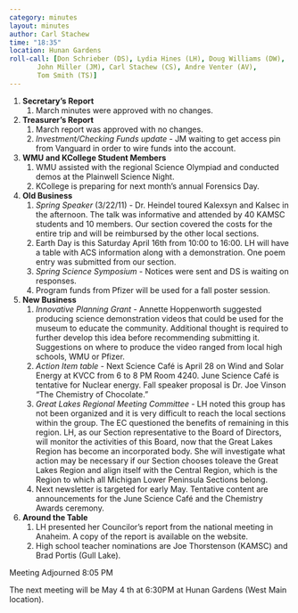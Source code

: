 ```yaml
---
category: minutes
layout: minutes
author: Carl Stachew
time: "18:35"
location: Hunan Gardens
roll-call: [Don Schrieber (DS), Lydia Hines (LH), Doug Williams (DW),
	   John Miller (JM), Carl Stachew (CS), Andre Venter (AV),
	   Tom Smith (TS)]
---
```


1. **Secretary’s Report**
   1. March minutes were approved with no changes.
2. **Treasurer’s Report**
   1. March report was approved with no changes.
   2. *Investment/Checking Funds update* - JM waiting to get access pin from Vanguard in order to wire funds into the account.
3. **WMU and KCollege Student Members**
   1. WMU assisted with the regional Science Olympiad and conducted demos at the Plainwell Science Night.
   2. KCollege is preparing for next month’s annual Forensics Day.
4. **Old Business**
   1. *Spring Speaker* (3/22/11) - Dr. Heindel toured Kalexsyn and Kalsec in the afternoon. The talk was informative and attended by 40 KAMSC students and 10 members. Our section covered the costs for the entire trip and will be reimbursed by the other local sections.
   2. Earth Day is this Saturday April 16th from 10:00 to 16:00. LH will have a table with ACS information along with a demonstration. One poem entry was submitted from our section.
   3. *Spring Science Symposium* - Notices were sent and DS is waiting on responses.
   4. Program funds from Pfizer will be used for a fall poster session.
5. **New Business**
   1. *Innovative Planning Grant* - Annette Hoppenworth suggested producing science demonstration videos that could be used for the museum to educate the community. Additional thought is required to further develop this idea before recommending submitting it. Suggestions on where to produce the video ranged from local high schools, WMU or Pfizer.
   2. *Action Item table* - Next Science Café is April 28 on Wind and Solar Energy at KVCC from 6 to 8 PM Room 4240. June Science Café is tentative for Nuclear energy. Fall speaker proposal is Dr. Joe Vinson “The Chemistry of Chocolate.”
   3. *Great Lakes Regional Meeting Committee* - LH noted this group has not been organized and it is very difficult to reach the local sections within the group. The EC questioned the benefits of remaining in this region. LH, as our Section representative to the Board of Directors, will monitor the activities of this Board, now that the Great Lakes Region has become an incorporated body. She will investigate what action may be necessary if our Section chooses toleave the Great Lakes Region and align itself with the Central Region, which is the Region to which all Michigan Lower Peninsula Sections belong.
   4. Next newsletter is targeted for early May. Tentative content are announcements for the June Science Café and the Chemistry Awards ceremony.
6. **Around the Table**
   1. LH presented her Councilor’s report from the national meeting in Anaheim. A copy of the report is available on the website.
   2. High school teacher nominations are Joe Thorstenson (KAMSC) and Brad Portis (Gull Lake).

Meeting Adjourned 8:05 PM

The next meeting will be May 4 th at 6:30PM at Hunan Gardens (West Main location).
